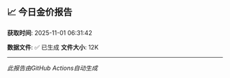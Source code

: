 ## 📈 今日金价报告

**获取时间**: 2025-11-01 06:31:42

**数据文件**: ✅ 已生成
**文件大小**: 12K

---
*此报告由GitHub Actions自动生成*
